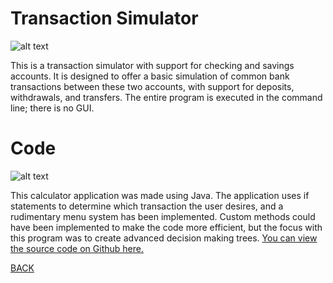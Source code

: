 # Transaction Simulator
![alt text](https://howardying.github.io/Programming2Portfolio/img/transactionSimAlt.png)

This is a transaction simulator with support for checking and savings accounts. It is designed to offer a basic simulation of common bank transactions between these two accounts, with support for deposits, withdrawals, and transfers. The entire program is executed in the command line; there is no GUI.

# Code
![alt text](https://howardying.github.io/Programming2Portfolio/img/transactionSimCode.png)

This calculator application was made using Java. The application uses if statements to determine which transaction the user desires, and a rudimentary menu system has been implemented. Custom methods could have been implemented to make the code more efficient, but the focus with this program was to create advanced decision making trees. 
[You can view the source code on Github here.](https://github.com/HowardYing/transactionSim)

[BACK](https://howardying.github.io/Programming2Portfolio/ "Back to Home")


